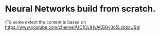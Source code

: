 # Neural Networks build from scratch.

(To some extent the content is based on https://www.youtube.com/channel/UC1OLIHvAKBQy3o5LcbbxUSg)

